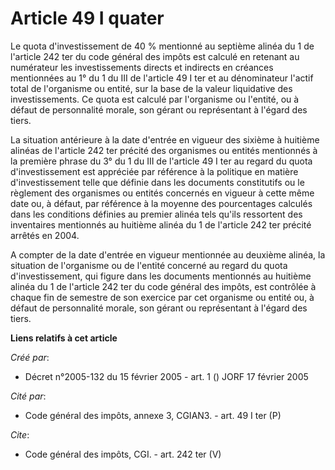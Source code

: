 # Article 49 I quater

Le quota d'investissement de 40 % mentionné au septième alinéa du 1 de l'article 242 ter du code général des impôts est
calculé en retenant au numérateur les investissements directs et indirects en créances mentionnées au 1° du 1 du III de
l'article 49 I ter et au dénominateur l'actif total de l'organisme ou entité, sur la base de la valeur liquidative des
investissements. Ce quota est calculé par l'organisme ou l'entité, ou à défaut de personnalité morale, son gérant ou
représentant à l'égard des tiers. 

La situation antérieure à la date d'entrée en vigueur des sixième à huitième alinéas de l'article 242 ter précité des
organismes ou entités mentionnés à la première phrase du 3° du 1 du III de l'article 49 I ter au regard du quota
d'investissement est appréciée par référence à la politique en matière d'investissement telle que définie dans les documents
constitutifs ou le règlement des organismes ou entités concernés en vigueur à cette même date ou, à défaut, par référence à
la moyenne des pourcentages calculés dans les conditions définies au premier alinéa tels qu'ils ressortent des inventaires
mentionnés au huitième alinéa du 1 de l'article 242 ter précité arrêtés en 2004. 

A compter de la date d'entrée en vigueur mentionnée au deuxième alinéa, la situation de l'organisme ou de l'entité concerné
au regard du quota d'investissement, qui figure dans les documents mentionnés au huitième alinéa du 1 de l'article 242 ter du
code général des impôts, est contrôlée à chaque fin de semestre de son exercice par cet organisme ou entité ou, à défaut de
personnalité morale, son gérant ou représentant à l'égard des tiers.

**Liens relatifs à cet article**

_Créé par_:

  - Décret n°2005-132 du 15 février 2005 - art. 1 () JORF 17 février 2005

_Cité par_:

  - Code général des impôts, annexe 3, CGIAN3. - art. 49 I ter (P)

_Cite_:

  - Code général des impôts, CGI. - art. 242 ter (V)
